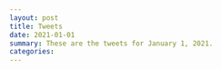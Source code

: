 ```yaml
---
layout: post
title: Tweets
date: 2021-01-01
summary: These are the tweets for January 1, 2021.
categories:
---
```


